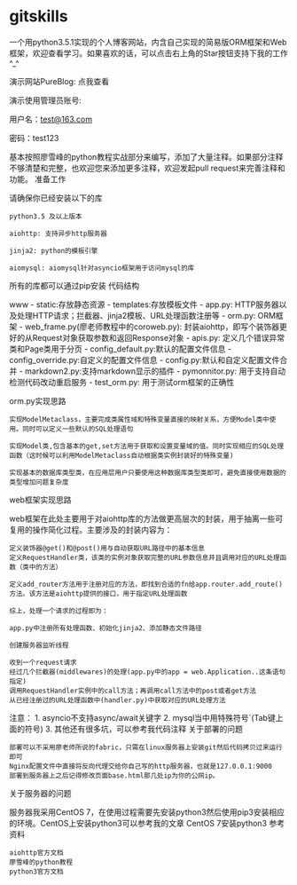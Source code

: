 # gitskills
一个用python3.5.1实现的个人博客网站，内含自己实现的简易版ORM框架和Web框架，欢迎查看学习。如果喜欢的话，可以点击右上角的Star按钮支持下我的工作^_^

演示网站PureBlog: 点我查看

演示使用管理员账号:

用户名：test@163.com

密码：test123

基本按照廖雪峰的python教程实战部分来编写，添加了大量注释。如果部分注释不够清楚和完整，也欢迎您来添加更多注释，欢迎发起pull request来完善注释和功能。
准备工作

请确保你已经安装以下的库

    python3.5 及以上版本

    aiohttp: 支持异步http服务器

    jinja2: python的模板引擎

    aiomysql: aiomysql针对asyncio框架用于访问mysql的库

所有的库都可以通过pip安装
代码结构

www
    - static:存放静态资源
    - templates:存放模板文件
    - app.py: HTTP服务器以及处理HTTP请求；拦截器、jinja2模板、URL处理函数注册等
    - orm.py: ORM框架
    - web_frame.py(廖老师教程中的coroweb.py): 封装aiohttp，即写个装饰器更好的从Request对象获取参数和返回Response对象
    - apis.py: 定义几个错误异常类和Page类用于分页
    - config_default.py:默认的配置文件信息
    - config_override.py:自定义的配置文件信息
    - config.py:默认和自定义配置文件合并
    - markdown2.py:支持markdown显示的插件
    - pymonnitor.py: 用于支持自动检测代码改动重启服务
    - test_orm.py: 用于测试orm框架的正确性

orm.py实现思路

    实现ModelMetaclass，主要完成类属性域和特殊变量直接的映射关系，方便Model类中使用。同时可以定义一些默认的SQL处理语句

    实现Model类,包含基本的get,set方法用于获取和设置变量域的值。同时实现相应的SQL处理函数（这时候可以利用ModelMetaclass自动根据类实例封装好的特殊变量)

    实现基本的数据库类型类，在应用层用户只要使用这种数据库类型类即可，避免直接使用数据的类型增加问题复杂度

web框架实现思路

web框架在此处主要用于对aiohttp库的方法做更高层次的封装，用于抽离一些可复用的操作简化过程。主要涉及的封装内容为：

    定义装饰器@get()和@post()用与自动获取URL路径中的基本信息
    定义RequestHandler类，该类的实例对象获取完整的URL参数信息并且调用对应的URL处理函数（类中的方法）

    定义add_router方法用于注册对应的方法，即找到合适的fn给app.router.add_route()方法。该方法是aiohttp提供的接口，用于指定URL处理函数

    综上，处理一个请求的过程即为：

    app.py中注册所有处理函数、初始化jinja2、添加静态文件路径

    创建服务器监听线程

    收到一个request请求
    经过几个拦截器(middlewares)的处理(app.py中的app = web.Application..这条语句指定)
    调用RequestHandler实例中的call方法；再调用call方法中的post或者get方法
    从已经注册过的URL处理函数中(handler.py)中获取对应的URL处理方法

注意： 1. asyncio不支持async/await关键字 2. mysql当中用特殊符号`(Tab键上面的符号) 3. 其他还有很多坑，可以参考我代码注释
关于部署的问题

    部署可以不采用廖老师所说的fabric，只需在linux服务器上安装git然后代码拷贝过来运行即可
    Nginx配置文件中直接将反向代理交给你自己写的http服务器，也就是127.0.0.1:9000
    部署到服务器上之后记得修改页面base.html那几处ip为你的公网ip。

关于服务器的问题

服务器我采用CentOS 7，在使用过程需要先安装python3然后使用pip3安装相应的环境。CentOS上安装python3可以参考我的文章 CentOS 7安装python3
参考资料

    aiohttp官方文档
    廖雪峰的python教程
    python3官方文档
